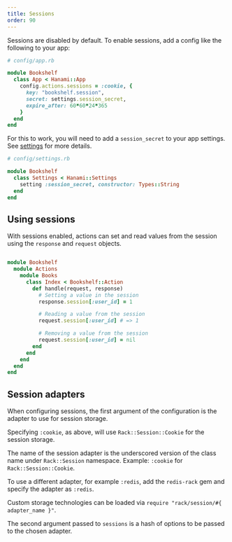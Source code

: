 ```yaml
---
title: Sessions
order: 90
---
```


Sessions are disabled by default. To enable sessions, add a config like the following to your app:

```ruby
# config/app.rb

module Bookshelf
  class App < Hanami::App
    config.actions.sessions = :cookie, {
      key: "bookshelf.session",
      secret: settings.session_secret,
      expire_after: 60*60*24*365
    }
  end
end
```

For this to work, you will need to add a `session_secret` to your app settings. See [settings](/v2.1/app/settings/) for more details.

```ruby
# config/settings.rb

module Bookshelf
  class Settings < Hanami::Settings
    setting :session_secret, constructor: Types::String
  end
end
```
## Using sessions

With sessions enabled, actions can set and read values from the session using the `response` and `request` objects.

```ruby

module Bookshelf
  module Actions
    module Books
      class Index < Bookshelf::Action
        def handle(request, response)
          # Setting a value in the session
          response.session[:user_id] = 1

          # Reading a value from the session
          request.session[:user_id] # => 1

          # Removing a value from the session
          request.session[:user_id] = nil
        end
      end
    end
  end
end
```

## Session adapters

When configuring sessions, the first argument of the configuration is the adapter to use for session storage.

Specifying `:cookie`, as above, will use `Rack::Session::Cookie` for the session storage.


<p class="convention">
The name of the session adapter is the underscored version of the class name under <code>Rack::Session</code> namespace.
Example: <code>:cookie</code> for <code>Rack::Session::Cookie</code>.
</p>

To use a different adapter, for example `:redis`, add the `redis-rack` gem and specify the adapter as `:redis`.

<p class="convention">
Custom storage technologies can be loaded via <code>require "rack/session/#{ adapter_name }"</code>.
</p>

The second argument passed to `sessions` is a hash of options to be passed to the chosen adapter.
